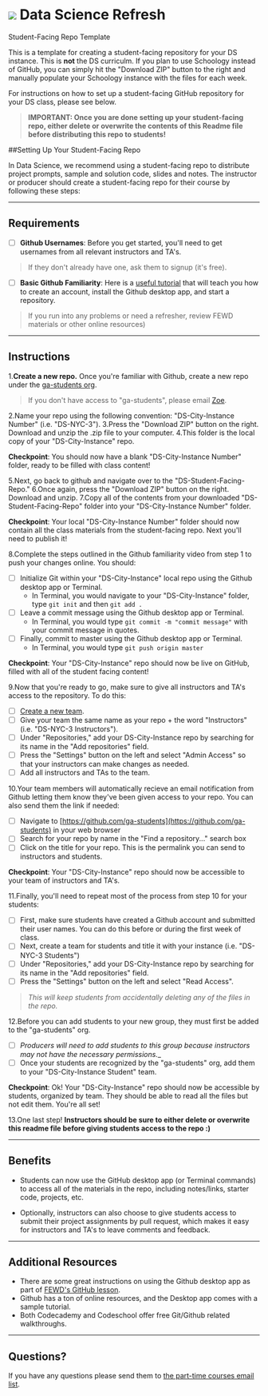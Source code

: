 # ![](https://ga-dash.s3.amazonaws.com/production/assets/logo-9f88ae6c9c3871690e33280fcf557f33.png) Data Science Refresh
Student-Facing Repo Template

This is a template for creating a student-facing repository for your DS instance. This is __not__ the DS curriculm.  If you plan to use Schoology instead of GitHub, you can simply hit the "Download ZIP" button to the right and manually populate your Schoology instance with the files for each week.

For instructions on how to set up a student-facing GitHub repository for your DS class, please see below.

> __IMPORTANT: Once you are done setting up your student-facing repo, either delete or overwrite the contents of this Readme file before distributing this repo to students!__

##Setting Up Your Student-Facing Repo

In Data Science, we recommend using a student-facing repo to distribute project prompts, sample and solution code, slides and notes. The instructor or producer should create a student-facing repo for their course by following these steps:

***

## Requirements
* [ ] **Github Usernames**: Before you get started, you'll need to get usernames from all relevant instructors and TA's.
> If they don't already have one, ask them to signup (it's free). 

* [ ] **Basic Github Familiarity**: Here is a [useful tutorial](https://generalassembly.wistia.com/medias/jkrycndgrs) that will teach you how to create an account, install the Github desktop app, and start a repository.
> If you run into any problems or need a refresher, review FEWD materials or other online resources)

***

## Instructions

1.**Create a new repo.** Once you're familiar with Github, create a new repo under the [ga-students org](https://github.com/ga-students).
> If you don't have access to "ga-students", please email [Zoe](mailto:zoes@generalassemb.ly).

2.Name your repo using the following convention: "DS-City-Instance Number" (i.e. "DS-NYC-3"). 
3.Press the "Download ZIP" button on the right. Download and unzip the .zip file to your computer. 
4.This folder is the local copy of your "DS-City-Instance" repo.

**Checkpoint**: You should now have a blank "DS-City-Instance Number" folder, ready to be filled with class content!

5.Next, go back to github and navigate over to the "DS-Student-Facing-Repo."
6.Once again, press the "Download ZIP" button on the right. Download and unzip.
7.Copy all of the contents from your downloaded "DS-Student-Facing-Repo" folder into your "DS-City-Instance Number" folder.

**Checkpoint**: Your local "DS-City-Instance Number" folder should now contain all the class materials from the student-facing repo. Next you'll need to publish it!

8.Complete the steps outlined in the Github familiarity video from step 1 to push your changes online. You should:
* [ ] Initialize Git within your "DS-City-Instance" local repo using the Github desktop app or Terminal.
  * In Terminal, you would navigate to your "DS-City-Instance" folder, type `git init` and then `git add .`
* [ ] Leave a commit message using the Github desktop app or Terminal.
  * In Terminal, you would type `git commit -m "commit message"` with your commit message in quotes.
* [ ] Finally, commit to master using the Github desktop app or Terminal.
  * In Terminal, you would type `git push origin master`  

**Checkpoint**: Your "DS-City-Instance" repo should now be live on GitHub, filled with all of the student facing content!

9.Now that you're ready to go, make sure to give all instructors and TA's access to the repository. To do this: 
* [ ] [Create a new team](https://github.com/orgs/ga-students/teams).
* [ ] Give your team the same name as your repo + the word "Instructors" (i.e. "DS-NYC-3 Instructors"). 
* [ ] Under "Repositories," add your DS-City-Instance repo by searching for its name in the "Add repositories" field.
* [ ] Press the "Settings" button on the left and select "Admin Access" so that your instructors can make changes as needed.
* [ ] Add all instructors and TAs to the team.

10.Your team members will automatically recieve an email notification from Github letting them know they've been given access to your repo. You can also send them the link if needed:
* [ ] Navigate to [https://github.com/ga-students](https://github.com/ga-students) in your web browser
* [ ] Search for your repo by name in the "Find a repository..." search box
* [ ] Click on the title for your repo. This is the permalink you can send to instructors and students. 

**Checkpoint**: Your "DS-City-Instance" repo should now be accessible to your team of instructors and TA's. 

11.Finally, you'll need to repeat most of the process from step 10 for your students:
* [ ] First, make sure students have created a Github account and submitted their user names. You can do this before or during the first week of class.
* [ ] Next, create a team for students and title it with your instance (i.e. "DS-NYC-3 Students")
* [ ] Under "Repositories," add your DS-City-Instance repo by searching for its name in the "Add repositories" field.
* [ ] Press the "Settings" button on the left and select "Read Access". 
> _This will keep students from accidentally deleting any of the files in the repo._

12.Before you can add students to your new group, they must first be added to the "ga-students" org.
* [ ] _Producers will need to add students to this group because instructors may not have the necessary permissions.__ 
* [ ] Once your students are recognized by the "ga-students" org, add them to your "DS-City-Instance Student" team.

**Checkpoint**: Ok! Your "DS-City-Instance" repo should now be accessible by students, organized by team. They should be able to read all the files but not edit them. You're all set!

13.One last step! __Instructors should be sure to either delete or overwrite this readme file before giving students access to the repo :)__ 

***

## Benefits
- Students can now use the GitHub desktop app (or Terminal commands) to access all of the materials in the repo, including notes/links, starter code, projects, etc.

- Optionally, instructors can also choose to give students access to submit their project assignments by pull request, which makes it easy for instructors and TA's to leave comments and feedback. 

***

## Additional Resources
- There are some great instructions on using the Github desktop app as part of [FEWD's GitHub lesson](https://github.com/generalassembly-studio/FEWD_Curriculum/tree/master/Week_00_GitHub). 
- Github has a ton of online resources, and the Desktop app comes with a sample tutorial.
- Both Codecademy and Codeschool offer free Git/Github related walkthroughs.

***

## Questions?
If you have any questions please send them to [the part-time courses email list](mailto:askpart-time@generalassemb.ly).


